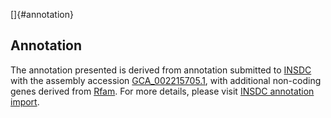 []{#annotation}

Annotation
----------

The annotation presented is derived from annotation submitted to
[INSDC](http://www.insdc.org) with the assembly accession
[GCA\_002215705.1](http://www.ebi.ac.uk/ena/data/view/GCA_002215705.1),
with additional non-coding genes derived from
[Rfam](http://rfam.xfam.org/). For more details, please visit [INSDC
annotation
import](http://ensemblgenomes.org/info/data/insdc_annotation).
